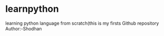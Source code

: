 # learnpython
learning python  language from scratch(this is my firsts Github repository
<br>
Author:-Shodhan 
